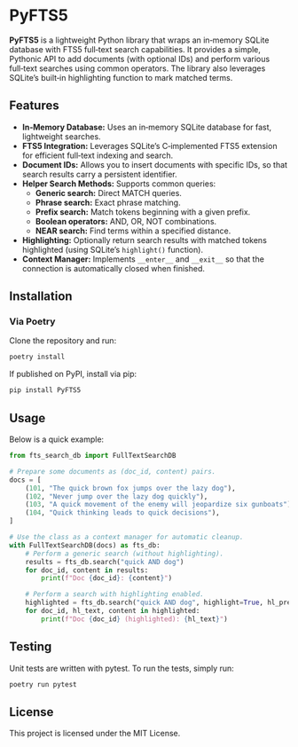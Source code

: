 # PyFTS5

**PyFTS5** is a lightweight Python library that wraps an in‑memory SQLite database with FTS5 full‑text search capabilities. It provides a simple, Pythonic API to add documents (with optional IDs) and perform various full‑text searches using common operators. The library also leverages SQLite’s built‑in highlighting function to mark matched terms.

## Features

- **In‑Memory Database:** Uses an in‑memory SQLite database for fast, lightweight searches.
- **FTS5 Integration:** Leverages SQLite’s C‑implemented FTS5 extension for efficient full‑text indexing and search.
- **Document IDs:** Allows you to insert documents with specific IDs, so that search results carry a persistent identifier.
- **Helper Search Methods:** Supports common queries:
  - **Generic search:** Direct MATCH queries.
  - **Phrase search:** Exact phrase matching.
  - **Prefix search:** Match tokens beginning with a given prefix.
  - **Boolean operators:** AND, OR, NOT combinations.
  - **NEAR search:** Find terms within a specified distance.
- **Highlighting:** Optionally return search results with matched tokens highlighted (using SQLite’s `highlight()` function).
- **Context Manager:** Implements `__enter__` and `__exit__` so that the connection is automatically closed when finished.

## Installation

### Via Poetry

Clone the repository and run:

```bash
poetry install
```

If published on PyPI, install via pip:

```bash 
pip install PyFTS5
```

## Usage
Below is a quick example:

```python
from fts_search_db import FullTextSearchDB

# Prepare some documents as (doc_id, content) pairs.
docs = [
    (101, "The quick brown fox jumps over the lazy dog"),
    (102, "Never jump over the lazy dog quickly"),
    (103, "A quick movement of the enemy will jeopardize six gunboats"),
    (104, "Quick thinking leads to quick decisions"),
]

# Use the class as a context manager for automatic cleanup.
with FullTextSearchDB(docs) as fts_db:
    # Perform a generic search (without highlighting).
    results = fts_db.search("quick AND dog")
    for doc_id, content in results:
        print(f"Doc {doc_id}: {content}")

    # Perform a search with highlighting enabled.
    highlighted = fts_db.search("quick AND dog", highlight=True, hl_prefix="<<", hl_suffix=">>")
    for doc_id, hl_text, content in highlighted:
        print(f"Doc {doc_id} (highlighted): {hl_text}")
```

## Testing
Unit tests are written with pytest. To run the tests, simply run:

```bash
poetry run pytest
```

## License
This project is licensed under the MIT License.
